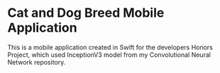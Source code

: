 # Cat and Dog Breed Mobile Application

This is a mobile application created in Swift for the developers Honors Project, which used InceptionV3 model from my Convolutional Neural Network repository. 
